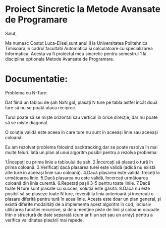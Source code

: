 # Proiect Sincretic la Metode Avansate de Programare

Salut,

Ma numesc Costut Luca-Elisei,sunt anul II la Universitatea Politehnica Timisoara,in cadrul facultatii Automatica si calculatoare cu specializarea
Informatica.
Acesta va fi proiectul meu sincretic pentru semestrul 1 la disciplina optionala Metode Avansate de Programare.



# Documentatie:


Problema cu N-Ture:

Dat fiind un tablou de șah NxN gol, plasați N ture pe tabla astfel încât două ture să nu se poată ataca reciproc.

Turul poate să se miște orizontal sau vertical în orice direcție, dar nu poate să se miște diagonal.

O soluție validă este aceea în care ture nu sunt în aceeași linie sau aceeași coloană.

Eu am rezolvat problema folosind backtracking,dar se poate rezolva în mai multe feluri.
Iată un plan al unui algoritm posibil pentru a rezolva problema:

1.Începeți cu prima linie a tabloului de șah.
2.Încercați să plasați o tură în prima coloană.
3.Verificați dacă plasarea turei este validă (adică nu există alte ture în aceeași linie sau coloană).
4.Dacă plasarea este validă, treceți la următoarea linie.
5.Dacă plasarea nu este validă, încercați următoarea coloană din linia curentă.
6.Repetați pașii 3-5 pentru toate linile.
7.Dacă toate N ture sunt plasate cu succes, soluția este găsită.
8.Dacă nu este posibil să se plaseze toate N ture, reveniți la linia anterioară și încercați o plasare diferită pentru tură în acea linie.
Acesta este doar un plan general, și există diferite modalități de a implementa acest algoritm în cod, inclusiv utilizarea funcției recursive, și de a menține piste de linii și coloane ocupate într-o structură de date separată (cum ar fi un set sau un array) pentru a verifica validitatea plasării mai repede.